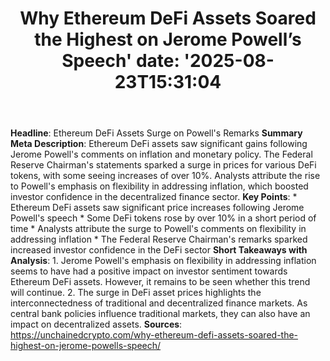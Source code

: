 ﻿---
title: "Why Ethereum DeFi Assets Soared the Highest on Jerome Powell’s Speech'
date: '2025-08-23T15:31:04"
category: "Markets"
summary: ""
slug: "why ethereum defi assets soared the highest on jerome powell"
source_urls:
  - "https://unchainedcrypto.com/why-ethereum-defi-assets-soared-the-highest-on-jerome-powells-speech/"
seo:
  title: "Why Ethereum DeFi Assets Soared the Highest on Jerome Powell’s Speech | Hash n Hedge'
  description: '"
  keywords: ["news", "markets", "brief"]
---
**Headline**: Ethereum DeFi Assets Surge on Powell's Remarks  **Summary Meta Description**: Ethereum DeFi assets saw significant gains following Jerome Powell's comments on inflation and monetary policy. The Federal Reserve Chairman's statements sparked a surge in prices for various DeFi tokens, with some seeing increases of over 10%. Analysts attribute the rise to Powell's emphasis on flexibility in addressing inflation, which boosted investor confidence in the decentralized finance sector.  **Key Points**:  * Ethereum DeFi assets saw significant price increases following Jerome Powell's speech * Some DeFi tokens rose by over 10% in a short period of time * Analysts attribute the surge to Powell's comments on flexibility in addressing inflation * The Federal Reserve Chairman's remarks sparked increased investor confidence in the DeFi sector  **Short Takeaways with Analysis**:  1. Jerome Powell's emphasis on flexibility in addressing inflation seems to have had a positive impact on investor sentiment towards Ethereum DeFi assets. However, it remains to be seen whether this trend will continue. 2. The surge in DeFi asset prices highlights the interconnectedness of traditional and decentralized finance markets. As central bank policies influence traditional markets, they can also have an impact on decentralized assets.  **Sources**:  https://unchainedcrypto.com/why-ethereum-defi-assets-soared-the-highest-on-jerome-powells-speech/ 
